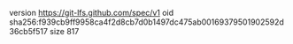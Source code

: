 version https://git-lfs.github.com/spec/v1
oid sha256:f939cb9ff9958ca4f2d8cb7d0b1497dc475ab00169379501902592d36cb5f517
size 817
